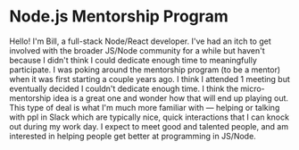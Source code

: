 # Node.js Mentorship Program

Hello! I'm Bill, a full-stack Node/React developer. I've had an itch to get involved with the broader JS/Node community for a while but haven't because I didn't think I could dedicate enough time to meaningfully participate. I was poking around the mentorship program (to be a mentor) when it was first starting a couple years ago. I think I attended 1 meeting but eventually decided I couldn't dedicate enough time. I think the micro-mentorship idea is a great one and wonder how that will end up playing out. This type of deal is what I'm much more familiar with — helping or talking with ppl in Slack which are typically nice, quick interactions that I can knock out during my work day. I expect to meet good and talented people, and am interested in helping people get better at programming in JS/Node.
